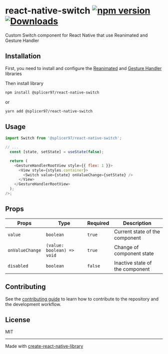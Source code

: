 # react-native-switch [![npm version](https://img.shields.io/npm/v/@splicer97/react-native-osmdroid.svg?style=flat)](https://www.npmjs.com/package/@splicer97/react-native-osmdroid) [![Downloads](https://img.shields.io/npm/dm/@splicer97/react-native-osmdroid.svg)](http://www.npmtrends.com/@splicer97/react-native-osmdroid)

Custom Switch component for React Native that use Reanimated and Gesture Handler

## Installation

First, you need to install and configure the [Reanimated](https://docs.swmansion.com/react-native-reanimated/) and [Gesture Handler](https://docs.swmansion.com/react-native-gesture-handler/) libraries

Then install library

```sh
npm install @splicer97/react-native-switch
```

or

```sh
yarn add @splicer97/react-native-switch
```

## Usage

```js
import Switch from '@splicer97/react-native-switch';

// ...
  const [state, setState] = useState(false);

  return (
    <GestureHandlerRootView style={{ flex: 1 }}>
      <View style={styles.container}>
        <Switch value={state} onValueChange={setState} />
      </View>
    </GestureHandlerRootView>
  );
/>;
```

## Props

| Props           | Type                       | Required | Description                     |
| --------------- | -------------------------- | -------- | ------------------------------- |
| `value`         | `boolean`                  | `true`   | Current state of the component  |
| `onValueChange` | `(value: boolean) => void` | `true`   | Change of component state       |
| `disabled`      | `boolean`                  | `false`  | Inactive state of the component |

## Contributing

See the [contributing guide](CONTRIBUTING.md) to learn how to contribute to the repository and the development workflow.

## License

MIT

---

Made with [create-react-native-library](https://github.com/callstack/react-native-builder-bob)
